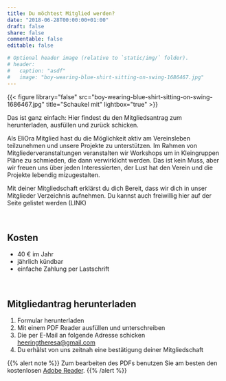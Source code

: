```yaml
---
title: Du möchtest Mitglied werden?
date: "2018-06-28T00:00:00+01:00"
draft: false
share: false
commentable: false
editable: false

# Optional header image (relative to `static/img/` folder).
# header:
#   caption: "asdf"
#   image: "boy-wearing-blue-shirt-sitting-on-swing-1686467.jpg"
---
```


{{< figure library="false" src="boy-wearing-blue-shirt-sitting-on-swing-1686467.jpg" title="Schaukel mit" lightbox="true" >}}

Das ist ganz einfach:
Hier findest du den Mitgliedsantrag zum herunterladen, ausfüllen und zurück schicken.

Als EliOra Mitglied hast du die Möglichkeit aktiv am Vereinsleben teilzunehmen und unsere Projekte zu unterstützen. Im Rahmen von Mitgliederveranstaltungen veranstalten wir Workshops um in Kleingruppen Pläne zu schmieden, die dann verwirklicht werden.
Das ist kein Muss, aber wir freuen uns über jeden Interessierten, der Lust hat den Verein und die Projekte lebendig mizugestalten.

Mit deiner Mitgliedschaft erklärst du dich Bereit, dass wir dich in unser Mitglieder Verzeichnis aufnehmen.
Du kannst auch freiwillig hier auf der Seite gelistet werden (LINK)

</br>

## Kosten

- 40 € im Jahr
- jährlich kündbar
- einfache Zahlung per Lastschrift


</br>

## Mitgliedantrag herunterladen

1. Formular herunterladen
2. Mit einem PDF Reader ausfüllen und unterschreiben
3. Die per E-Mail an folgende Adresse schicken [heeringtheresa@gmail.com](mailto:heeringtheresa@gmail.com?subject=[Mitgliedsantrag])
4. Du erhälst von uns zeitnah eine bestätigung deiner Mitgliedschaft


{{% alert note %}}
Zum bearbeiten des PDFs benutzen Sie am besten den kostenlosen [Adobe Reader](https://get.adobe.com/de/reader/).
{{% /alert %}}

